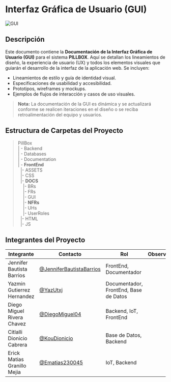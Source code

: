 # Interfaz Gráfica de Usuario (GUI)
![GUI](https://img.shields.io/badge/GUI-Interfaz_de_usuario-0DB7ED?style=flat&logo=figma&logoColor=white)



## Descripción
Este documento contiene la **Documentación de la Interfaz Gráfica de Usuario (GUI)** para el sistema **PILLBOX**. Aquí se detallan los lineamientos de diseño, la experiencia de usuario (UX) y todos los elementos visuales que guiarán el desarrollo de la interfaz de la aplicación web. Se incluyen:
- Lineamientos de estilo y guía de identidad visual.
- Especificaciones de usabilidad y accesibilidad.
- Prototipos, wireframes y mockups.
- Ejemplos de flujos de interacción y casos de uso visuales.

> **Nota:** La documentación de la GUI es dinámica y se actualizará conforme se realicen iteraciones en el diseño o se reciba retroalimentación del equipo y usuarios.


## Estructura de Carpetas del Proyecto

>PillBox<br>
>| - Backend <br>
>| - Databases<br>
>| - Documentation<br>
>| - **FrontEnd** <br>
> &nbsp;&nbsp;|- ASSETS<br>
> &nbsp;&nbsp;|- CSS<br>
> &nbsp;&nbsp;|- **DOCS**<br>
> &nbsp;&nbsp;&nbsp;&nbsp;|- BRs<br>
> &nbsp;&nbsp;&nbsp;&nbsp;|- FRs<br>
> &nbsp;&nbsp;&nbsp;&nbsp;|- GUI<br>
> &nbsp;&nbsp;&nbsp;&nbsp;|- **NFRs**<br>
> &nbsp;&nbsp;&nbsp;&nbsp;|- UHs<br>
> &nbsp;&nbsp;&nbsp;&nbsp;|- UserRoles<br>
> &nbsp;&nbsp;|- HTML<br>
> &nbsp;&nbsp;|- JS<br>


## Integrantes del Proyecto

| Integrante                | Contacto                                                   | Rol                      | Observaciones |
|---------------------------|------------------------------------------------------------|--------------------------|---------------|
| Jennifer Bautista Barrios  | [@JenniferBautistaBarrios](https://github.com/JenniferBautistaBarrios)  | FrontEnd, Documentador   |               |
| Yazmin Gutierrez Hernandez | [@YazUtxj](https://github.com/YazUtxj)                     | Documentador, FrontEnd, Base de Datos |               |
| Diego Miguel Rivera Chavez | [@DiegoMiguel04](https://github.com/DiegoMiguel04)         | Backend, IoT, FrontEnd   |               |
| Citlalli Dionicio Cabrera | [@KouDionicio](https://github.com/KouDionicio)             | Base de Datos, Backend   |               |
| Erick Matias Granillo Mejia| [@Ematias230045](https://github.com/Ematias230045)         | IoT, Backend             |               |